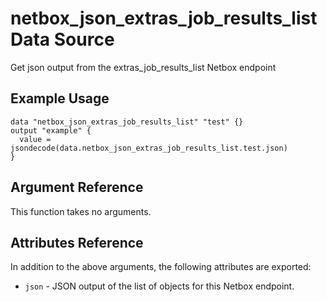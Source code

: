 # netbox\_json\_extras\_job\_results\_list Data Source

Get json output from the extras_job_results_list Netbox endpoint

## Example Usage

```hcl
data "netbox_json_extras_job_results_list" "test" {}
output "example" {
  value = jsondecode(data.netbox_json_extras_job_results_list.test.json)
}
```

## Argument Reference

This function takes no arguments.

## Attributes Reference

In addition to the above arguments, the following attributes are exported:
* ``json`` - JSON output of the list of objects for this Netbox endpoint.

